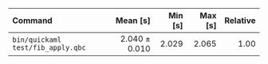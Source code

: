 | Command | Mean [s] | Min [s] | Max [s] | Relative |
|:---|---:|---:|---:|---:|
| `bin/quickaml test/fib_apply.qbc` | 2.040 ± 0.010 | 2.029 | 2.065 | 1.00 |
